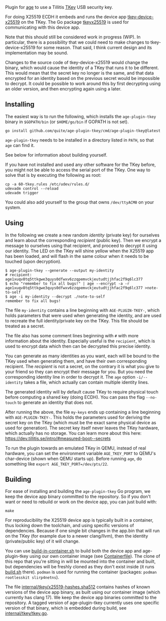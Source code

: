 
Plugin for [age](https://github.com/FiloSottile/age) to use a Tillitis
[TKey](https://github.com/tillitis/tillitis-key1) USB security key.

For doing X25519 ECDH it embeds and runs the device app
[tkey-device-x25519](https://github.com/quite/tkey-device-x25519) on
the TKey. The Go package
[tkeyx25519](https://github.com/quite/tkeyx25519) is used for
communicating with this device app.

Note that this should still be considered work in progress (WIP). In
particular, there is a possibility that we could need to make changes
to tkey-device-x25519 for some reason. That said, I think current
design and its implementation may be sound.

Changes to the source code of tkey-device-x25519 would change the
binary, which would cause the identity of a TKey that runs it to be
different. This would mean that the secret key no longer is the same,
and that data encrypted for an identity based on the previous secret
would be impossible to decrypt. It could be possible to work around
this by first decrypting using an older version, and then encrypting
again using a later.

## Installing

The easiest way is to run the following, which installs the
`age-plugin-tkey` binary in `$GOPATH/bin` (or `$HOME/go/bin` if GOPATH
is not set).

```
go install github.com/quite/age-plugin-tkey/cmd/age-plugin-tkey@latest
```

`age-plugin-tkey` needs to be installed in a directory listed in
`PATH`, so that `age` can find it.

See below for information about building yourself.

If you have not installed and used any other software for the TKey
before, you might not be able to access the serial port of the TKey.
One way to solve that is by executing the following as root:

```
cp -a 60-tkey.rules /etc/udev/rules.d/
udevadm control --reload
udevadm trigger
```

You could also add yourself to the group that owns `/dev/ttyACM0` on
your system.

## Using

In the following we create a new random *identity* (private key) for
ourselves and learn about the corresponding *recipient* (public key).
Then we encrypt a message to ourselves using that recipient, and
proceed to decrypt it using our identity. The LED on the TKey will
shine yellow when the X25519 app has been loaded, and will flash in
the same colour when it needs to be touched (upon decryption).

```
$ age-plugin-tkey --generate --output my-identity
# recipient: age1xuqv8tq5ttkgwe3quys0dfwxv6zzqpemvckjeutudtjjhfac2f9q6lc377
$ echo "remember to fix all bugs!" | age --encrypt -a -r age1xuqv8tq5ttkgwe3quys0dfwxv6zzqpemvckjeutudtjjhfac2f9q6lc377 >note-to-self
$ age -i my-identity --decrypt ./note-to-self
remember to fix all bugs!
```

The file `my-identity` contains a line beginning with
`AGE-PLUGIN-TKEY-`, which holds parameters that were used when
generating the identity, and are used to recreate the full
identity/private key on the TKey. This file should be treated as a
secret.

The file also has some comment lines beginning with `#` with more
information about the identity. Especially useful is the `recipient`,
which is used to encrypt data which then can be decrypted this precise
identity.

You can generate as many identities as you want, each will be bound to
the TKey used when generating them, and have their own corresponding
recipient. The *recipient* is not a secret, on the contrary it is what
you give to your friend so they can encrypt their message for you. But
you need the corresponding identity line in order to decrypt it. The
`age` option `-i/--identity` takes a file, which actually can contain
multiple identity lines.

The generated identity will by default cause TKey to require physical
touch before computing a shared key (doing ECDH). You can pass the
flag `--no-touch` to generate an identity that does not.

After running the above, the file `my-keys` ends up containing a line
beginning with `AGE-PLUGIN-TKEY-`. This holds the parameters used for
deriving the secret key on the TKey (which must be the exact same
physical device as used for generation). The secret key itself never
leaves the TKey hardware, which actually has no storage. You can learn
more about this here:
https://dev.tillitis.se/intro/#measured-boot--secrets

To run the plugin towards an emulated TKey in QEMU, instead of real
hardware, you can set the environment variable `AGE_TKEY_PORT` to
QEMU's char-device (shown when QEMU starts up). Before running `age`,
do something like `export AGE_TKEY_PORT=/dev/pts/22`.

## Building

For ease of installing and building the `age-plugin-tkey` Go program, we
keep the device app binary committed to the repository. So if you
don't want or need to rebuild or work on the device app, you can just
build with:

```
make
```

For reproducibility the X25519 device app is typically built in a
container, thus locking down the toolchain, and using specific
versions of dependencies. Because if one single bit changes in the
app.bin that will run on the TKey (for example due to a newer
clang/llvm), then the identity (private/public key) of it will change.

You can use [build-in-container.sh](build-in-container.sh) to build
both the device app and age-plugin-tkey using our own container image
(see [Containerfile](Containerfile)). The clone of this repo that
you're sitting in will be mounted into the container and built, but
dependencies will be freshly cloned as they don't exist inside (it
runs [build.sh](build.sh) there). `podman` is used for running the
container (packages: `podman rootlesskit slirp4netns`).

The file
[internal/tkey/x25519-hashes.sha512](internal/tkey/x25519-hashes.sha512)
contains hashes of known versions of the device app binary, as built
using our container image (which currently has clang 17). We keep the
device app binaries committed to the repository. A tagged version of
age-plugin-tkey currently uses one specific version of that binary,
which is embedded during build, see
[internal/tkey/tkey.go](internal/tkey/tkey.go).
